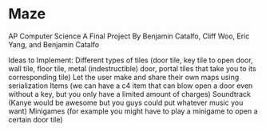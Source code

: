 # Maze
AP Computer Science A Final Project
By Benjamin Catalfo, Cliff Woo, Eric Yang, and Benjamin Catalfo

Ideas to Implement:
Different types of tiles (door tile, key tile to open door, wall tile, floor tile, metal (indestructible) door, portal tiles that take you to its corresponding tile)
Let the user make and share their own maps using serialization
Items (we can have a c4 item that can blow open a door even without a key, but you only have a limited amount of charges)
Soundtrack (Kanye would be awesome but you guys could put whatever music you want)
Minigames (for example you might have to play a minigame to open a certain door tile)
